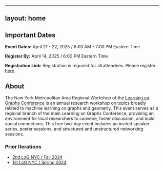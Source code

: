 
---
layout: home
---


## Important Dates

**Event Dates:** April 21 - 22, 2025 / 8:00 AM - 7:00 PM Eastern Time

**Register By:** April 14, 2025 / 6:00 PM Eastern Time

**Registration Link:** Registration is required for all attendees. Please register [here](https://events.simonsfoundation.org/event/90116c4e-d87a-4943-8bb8-b3b92d0ff398/regProcessStep1:9d11078f-3ba9-4a4e-be59-4d82b9e7a8ca?RefId=Registration).

## About

The New York Metropolitan Area Regional Workshop of the [Learning on Graphs Conference](https://logconference.org/) is an annual research workshop on topics broadly related to machine learning on graphs and geometry. This event serves as a regional branch of the main Learning on Graphs Conference, providing an environment for local researchers to convene, foster discussion, and build social connections. This free two-day event includes an invited speaker series, poster sessions, and structured and unstructured networking sessions.

### Prior Iterations

- [2nd LoG NYC / Fall 2024](https://logmeetupnyc.github.io/)
- [1st LoG NYC / Spring 2024](https://1stlognycmeetup.github.io/)